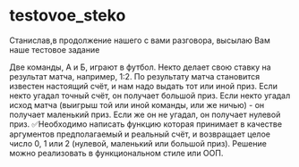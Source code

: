 # testovoe_steko

Станислав,в продолжение нашего с вами разговора, высылаю Вам наше тестовое задание

Две команды, А и Б, играют в футбол. Некто делает свою ставку на результат матча, например, 1:2.
По результату матча становится известен настоящий счёт, и нам надо выдать тот или иной приз. Если некто угадал точный счёт, он получает большой приз. Если некто угадал исход матча (выигрыш той или иной команды, или же ничью) - он получает маленький приз. Если же он не угадал, он получает нулевой приз.
✅Необходимо написать функцию которая принимает в качестве аргументов предполагаемый и реальный счёт, и возвращает целое число 0, 1 или 2 (нулевой, маленький или большой приз).
Решение можно реализовать в функциональном стиле или ООП.
